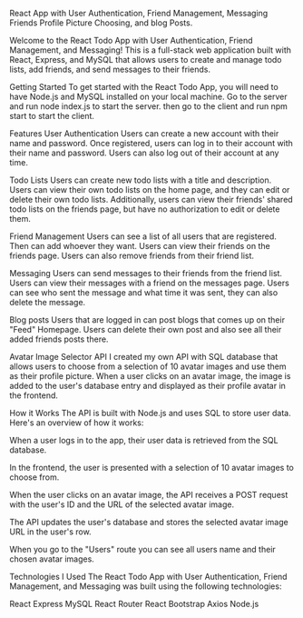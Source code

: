React App with User Authentication, Friend Management, Messaging Friends Profile Picture Choosing, and blog Posts.


Welcome to the React Todo App with User Authentication, Friend Management, and Messaging! This is a full-stack web application built with React, Express, and MySQL that allows users to create and manage todo lists, add friends, and send messages to their friends.

Getting Started
To get started with the React Todo App, you will need to have Node.js and MySQL installed on your local machine.
Go to the server and run node index.js to start the server.
then go to the client and run npm start to start the client.

Features
User Authentication
Users can create a new account with their name and password. Once registered, users can log in to their account with their name and password. Users can also log out of their account at any time.

Todo Lists
Users can create new todo lists with a title and description. Users can view their own todo lists on the home page, and they can edit or delete their own todo lists. Additionally, users can view their friends' shared todo lists on the friends page, but have no authorization to edit or delete them.

Friend Management
Users can see a list of all users that are registered. Then can add whoever they want. Users can view their friends on the friends page. Users can also remove friends from their friend list.

Messaging
Users can send messages to their friends from the friend list. Users can view their messages with a friend on the messages page. Users can see who sent the message and what time it was sent, they can also delete the message.

Blog posts
Users that are logged in can post blogs that comes up on their "Feed" Homepage. Users can delete their own post and also see all their added friends posts there.

Avatar Image Selector API
I created my own API with SQL database that allows users to choose from a selection of 10 avatar images and use them as their profile picture. When a user clicks on an avatar image, the image is added to the user's database entry and displayed as their profile avatar in the frontend.

How it Works
The API is built with Node.js and uses SQL to store user data. Here's an overview of how it works:

When a user logs in to the app, their user data is retrieved from the SQL database.

In the frontend, the user is presented with a selection of 10 avatar images to choose from.

When the user clicks on an avatar image, the API receives a POST request with the user's ID and the URL of the selected avatar image.

The API updates the user's database and stores the selected avatar image URL in the user's row.

When you go to the "Users" route you can see all users name and their chosen avatar images.

Technologies I Used
The React Todo App with User Authentication, Friend Management, and Messaging was built using the following technologies:

React
Express
MySQL
React Router
React Bootstrap
Axios
Node.js
